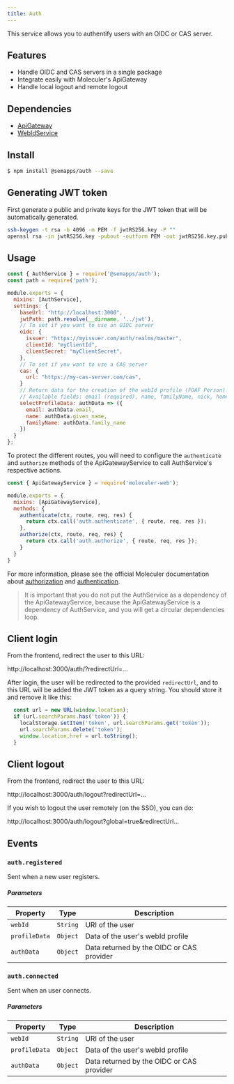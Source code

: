 ```yaml
---
title: Auth
---
```


This service allows you to authentify users with an OIDC or CAS server.

## Features

- Handle OIDC and CAS servers in a single package
- Integrate easily with Moleculer's ApiGateway
- Handle local logout and remote logout

## Dependencies

- [ApiGateway](https://moleculer.services/docs/0.14/moleculer-web.html)
- [WebIdService](webid.md)

## Install

```bash
$ npm install @semapps/auth --save
```

## Generating JWT token

First generate a public and private keys for the JWT token that will be automatically generated.

```bash
ssh-keygen -t rsa -b 4096 -m PEM -f jwtRS256.key -P ""
openssl rsa -in jwtRS256.key -pubout -outform PEM -out jwtRS256.key.pub
```

## Usage

```js
const { AuthService } = require('@semapps/auth');
const path = require('path');

module.exports = {
  mixins: [AuthService],
  settings: {
    baseUrl: "http://localhost:3000",
    jwtPath: path.resolve(__dirname, '../jwt'),
    // To set if you want to use an OIDC server
    oidc: {
      issuer: "https://myissuer.com/auth/realms/master",
      clientId: "myClientId",
      clientSecret: "myClientSecret",
    },
    // To set if you want to use a CAS server
    cas: {
      url: "https://my-cas-server.com/cas",
    }
    // Return data for the creation of the webId profile (FOAF Person).
    // Available fields: email (required), name, familyName, nick, homepage
    selectProfileData: authData => ({
      email: authData.email,
      name: authData.given_name,
      familyName: authData.family_name
    })
  }
};
```

To protect the different routes, you will need to configure the `authenticate` and `authorize` methods of the ApiGatewayService to call AuthService's respective actions.

```js
const { ApiGatewayService } = require('moleculer-web');

module.exports = {
  mixins: [ApiGatewayService],
  methods: {
    authenticate(ctx, route, req, res) {
      return ctx.call('auth.authenticate', { route, req, res });
    },
    authorize(ctx, route, req, res) {
      return ctx.call('auth.authorize', { route, req, res });
    }
  }
}
```

For more information, please see the official Moleculer documentation about [authorization](https://moleculer.services/docs/0.14/moleculer-web.html#Authorization) and [authentication](https://moleculer.services/docs/0.14/moleculer-web.html#Authentication).

> It is important that you do not put the AuthService as a dependency of the ApiGatewayService, because the ApiGatewayService is a dependency of AuthService, and you will get a circular dependencies loop.

## Client login

From the frontend, redirect the user to this URL:

http://localhost:3000/auth/?redirectUrl=...

After login, the user will be redirected to the provided `redirectUrl`, and to this URL will be added the JWT token as a query string. You should store it and remove it like this:

```js
  const url = new URL(window.location);
  if (url.searchParams.has('token')) {
    localStorage.setItem('token', url.searchParams.get('token'));
    url.searchParams.delete('token');
    window.location.href = url.toString();
  }
```

## Client logout

From the frontend, redirect the user to this URL:

http://localhost:3000/auth/logout?redirectUrl=...

If you wish to logout the user remotely (on the SSO), you can do:

http://localhost:3000/auth/logout?global=true&redirectUrl...


## Events

### `auth.registered`

Sent when a new user registers.

##### Parameters
| Property | Type | Description |
| -------- | ---- | ----------- |
| `webId` | `String` | URI of the user |
| `profileData` | `Object` | Data of the user's webId profile |
| `authData` | `Object` | Data returned by the OIDC or CAS provider |

### `auth.connected`

Sent when an user connects.

##### Parameters
| Property | Type | Description |
| -------- | ---- | ----------- |
| `webId` | `String` | URI of the user |
| `profileData` | `Object` | Data of the user's webId profile |
| `authData` | `Object` | Data returned by the OIDC or CAS provider |
